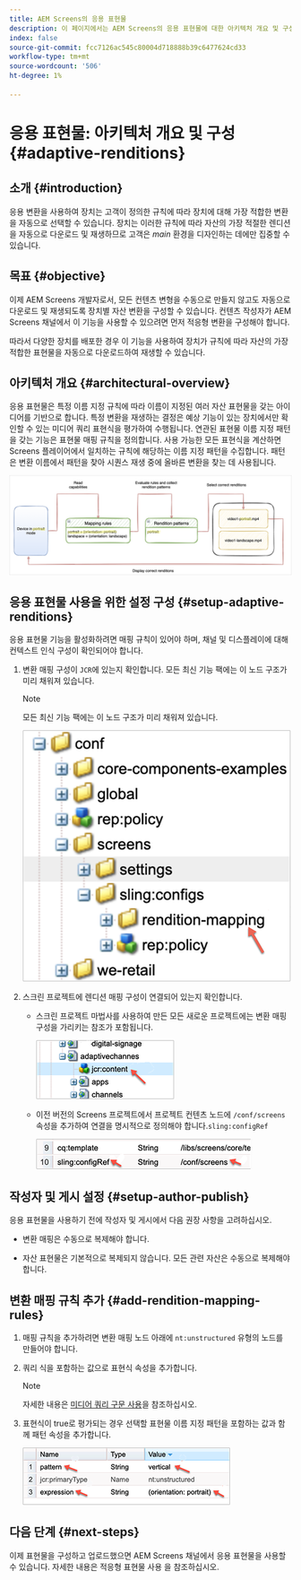 ```yaml
---
title: AEM Screens의 응용 표현물
description: 이 페이지에서는 AEM Screens의 응용 표현물에 대한 아키텍처 개요 및 구성에 대해 설명합니다.
index: false
source-git-commit: fcc7126ac545c80004d718888b39c6477624cd33
workflow-type: tm+mt
source-wordcount: '506'
ht-degree: 1%

---
```



# 응용 표현물: 아키텍처 개요 및 구성 {#adaptive-renditions}

## 소개 {#introduction}

응용 변환을 사용하여 장치는 고객이 정의한 규칙에 따라 장치에 대해 가장 적합한 변환을 자동으로 선택할 수 있습니다. 장치는 이러한 규칙에 따라 자산의 가장 적절한 렌디션을 자동으로 다운로드 및 재생하므로 고객은 *main* 환경을 디자인하는 데에만 집중할 수 있습니다.

## 목표 {#objective}

이제 AEM Screens 개발자로서, 모든 컨텐츠 변형을 수동으로 만들지 않고도 자동으로 다운로드 및 재생되도록 장치별 자산 변환을 구성할 수 있습니다. 컨텐츠 작성자가 AEM Screens 채널에서 이 기능을 사용할 수 있으려면 먼저 적응형 변환을 구성해야 합니다.

따라서 다양한 장치를 배포한 경우 이 기능을 사용하여 장치가 규칙에 따라 자산의 가장 적합한 표현물을 자동으로 다운로드하여 재생할 수 있습니다.

## 아키텍처 개요 {#architectural-overview}

응용 표현물은 특정 이름 지정 규칙에 따라 이름이 지정된 여러 자산 표현물을 갖는 아이디어를 기반으로 합니다. 특정 변환을 재생하는 결정은 예상 기능이 있는 장치에서만 확인할 수 있는 미디어 쿼리 표현식을 평가하여 수행됩니다. 연관된 표현물 이름 지정 패턴을 갖는 기능은 표현물 매핑 규칙을 정의합니다. 사용 가능한 모든 표현식을 계산하면 Screens 플레이어에서 일치하는 규칙에 해당하는 이름 지정 패턴을 수집합니다. 패턴은 변환 이름에서 패턴을 찾아 시퀀스 재생 중에 올바른 변환을 찾는 데 사용됩니다.

![이미지](/help/user-guide/assets/adaptive-renditions/adaptive-renditions.png)

## 응용 표현물 사용을 위한 설정 구성 {#setup-adaptive-renditions}

응용 표현물 기능을 활성화하려면 매핑 규칙이 있어야 하며, 채널 및 디스플레이에 대해 컨텍스트 인식 구성이 확인되어야 합니다.

1. 변환 매핑 구성이 `JCR`에 있는지 확인합니다. 모든 최신 기능 팩에는 이 노드 구조가 미리 채워져 있습니다.

   >[!NOTE]
   >모든 최신 기능 팩에는 이 노드 구조가 미리 채워져 있습니다.

   ![이미지](/help/user-guide/assets/adaptive-renditions/mapping-rules1.png)

1. 스크린 프로젝트에 렌디션 매핑 구성이 연결되어 있는지 확인합니다.

   * 스크린 프로젝트 마법사를 사용하여 만든 모든 새로운 프로젝트에는 변환 매핑 구성을 가리키는 참조가 포함됩니다.

      ![이미지](/help/user-guide/assets/adaptive-renditions/mapping-rules2.png)

   * 이전 버전의 Screens 프로젝트에서 프로젝트 컨텐츠 노드에 `/conf/screens` 속성을 추가하여 연결을 명시적으로 정의해야 합니다.`sling:configRef`

      ![이미지](/help/user-guide/assets/adaptive-renditions/mapping-rules3.png)



## 작성자 및 게시 설정 {#setup-author-publish}

응용 표현물을 사용하기 전에 작성자 및 게시에서 다음 권장 사항을 고려하십시오.

* 변환 매핑은 수동으로 복제해야 합니다.

* 자산 표현물은 기본적으로 복제되지 않습니다. 모든 관련 자산은 수동으로 복제해야 합니다.

## 변환 매핑 규칙 추가 {#add-rendition-mapping-rules}

1. 매핑 규칙을 추가하려면 변환 매핑 노드 아래에 `nt:unstructured` 유형의 노드를 만들어야 합니다.

1. 쿼리 식을 포함하는 값으로 표현식 속성을 추가합니다.

   >[!NOTE]
   >자세한 내용은 [미디어 쿼리 구문 사용](https://developer.mozilla.org/en-US/docs/Web/CSS/Media_Queries/Using_media_queries)을 참조하십시오.

1. 표현식이 true로 평가되는 경우 선택할 표현물 이름 지정 패턴을 포함하는 값과 함께 패턴 속성을 추가합니다.

   ![이미지](/help/user-guide/assets/adaptive-renditions/mapping-rules4.png)



## 다음 단계 {#next-steps}

이제 표현물을 구성하고 업로드했으면 AEM Screens 채널에서 응용 표현물을 사용할 수 있습니다. 자세한 내용은 적응형 표현물 사용 을 참조하십시오.
